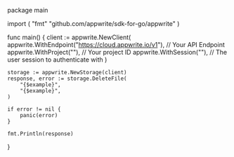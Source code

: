package main

import (
    "fmt"
	"github.com/appwrite/sdk-for-go/appwrite"
)

func main() {
	client := appwrite.NewClient(
        appwrite.WithEndpoint("https://cloud.appwrite.io/v1"), // Your API Endpoint
        appwrite.WithProject(""), // Your project ID
        appwrite.WithSession(""), // The user session to authenticate with
    )

    storage := appwrite.NewStorage(client)
    response, error := storage.DeleteFile(
        "{$example}",
        "{$example}",
    )

    if error != nil {
        panic(error)
    }

    fmt.Println(response)
}
